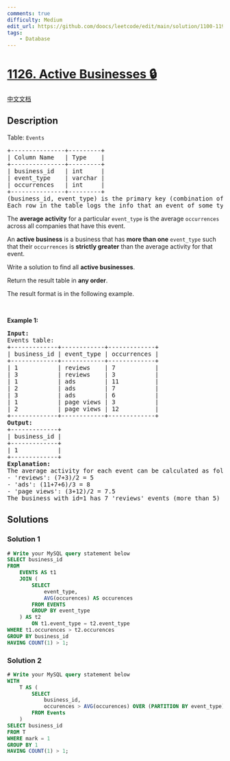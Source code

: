 ```yaml
---
comments: true
difficulty: Medium
edit_url: https://github.com/doocs/leetcode/edit/main/solution/1100-1199/1126.Active%20Businesses/README_EN.md
tags:
    - Database
---
```


<!-- problem:start -->

# [1126. Active Businesses 🔒](https://leetcode.com/problems/active-businesses)

[中文文档](/solution/1100-1199/1126.Active%20Businesses/README.md)

## Description

<!-- description:start -->

<p>Table: <code>Events</code></p>

<pre>
+---------------+---------+
| Column Name   | Type    |
+---------------+---------+
| business_id   | int     |
| event_type    | varchar |
| occurrences   | int     | 
+---------------+---------+
(business_id, event_type) is the primary key (combination of columns with unique values) of this table.
Each row in the table logs the info that an event of some type occurred at some business for a number of times.
</pre>

<p>The <strong>average activity</strong> for a particular <code>event_type</code> is the average <code>occurrences</code> across all companies that have this event.</p>

<p>An <strong>active business</strong> is a business that has <strong>more than one</strong> <code>event_type</code> such that their <code>occurrences</code> is <strong>strictly greater</strong> than the average activity for that event.</p>

<p>Write a solution to find all <strong>active businesses</strong>.</p>

<p>Return the result table in <strong>any order</strong>.</p>

<p>The result format is in the following example.</p>

<p>&nbsp;</p>
<p><strong class="example">Example 1:</strong></p>

<pre>
<strong>Input:</strong> 
Events table:
+-------------+------------+-------------+
| business_id | event_type | occurrences |
+-------------+------------+-------------+
| 1           | reviews    | 7           |
| 3           | reviews    | 3           |
| 1           | ads        | 11          |
| 2           | ads        | 7           |
| 3           | ads        | 6           |
| 1           | page views | 3           |
| 2           | page views | 12          |
+-------------+------------+-------------+
<strong>Output:</strong> 
+-------------+
| business_id |
+-------------+
| 1           |
+-------------+
<strong>Explanation:</strong>  
The average activity for each event can be calculated as follows:
- &#39;reviews&#39;: (7+3)/2 = 5
- &#39;ads&#39;: (11+7+6)/3 = 8
- &#39;page views&#39;: (3+12)/2 = 7.5
The business with id=1 has 7 &#39;reviews&#39; events (more than 5) and 11 &#39;ads&#39; events (more than 8), so it is an active business.
</pre>

<!-- description:end -->

## Solutions

<!-- solution:start -->

### Solution 1

<!-- tabs:start -->

```sql
# Write your MySQL query statement below
SELECT business_id
FROM
    EVENTS AS t1
    JOIN (
        SELECT
            event_type,
            AVG(occurences) AS occurences
        FROM EVENTS
        GROUP BY event_type
    ) AS t2
        ON t1.event_type = t2.event_type
WHERE t1.occurences > t2.occurences
GROUP BY business_id
HAVING COUNT(1) > 1;
```

<!-- tabs:end -->

<!-- solution:end -->

<!-- solution:start -->

### Solution 2

<!-- tabs:start -->

```sql
# Write your MySQL query statement below
WITH
    T AS (
        SELECT
            business_id,
            occurences > AVG(occurences) OVER (PARTITION BY event_type) AS mark
        FROM Events
    )
SELECT business_id
FROM T
WHERE mark = 1
GROUP BY 1
HAVING COUNT(1) > 1;
```

<!-- tabs:end -->

<!-- solution:end -->

<!-- problem:end -->
